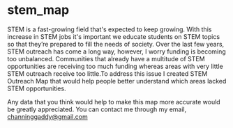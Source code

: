 # stem_map

STEM is a fast-growing field that's expected to keep growing. With this increase in STEM jobs it's important we educate students on STEM topics so that they’re prepared to fill the needs of society. Over the last few years, STEM outreach has come a long way, however, I worry funding is becoming too unbalanced. Communities that already have a multitude of STEM opportunities are receiving too much funding whereas areas with very little STEM outreach receive too little.To address this issue I created STEM Outreach Map that would help people better understand which areas lacked STEM opportunities.

Any data that you think would help to make this map more accurate would be greatly appreciated. You can contact me through my email, channinggaddy@gmail.com 

